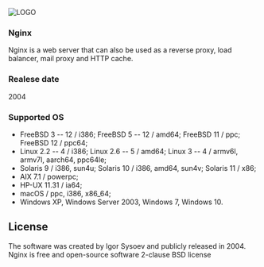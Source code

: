 ![LOGO](https://upload.wikimedia.org/wikipedia/commons/thumb/c/c5/Nginx_logo.svg/320px-Nginx_logo.svg.png)

### Nginx
Nginx is a web server that can also be used as a reverse proxy, load balancer, mail proxy and HTTP cache. 
### Realese date
2004


### Supported OS

* FreeBSD 3 -- 12 / i386; FreeBSD 5 -- 12 / amd64; FreeBSD 11 / ppc; FreeBSD 12 / ppc64;
* Linux 2.2 -- 4 / i386; Linux 2.6 -- 5 / amd64; Linux 3 -- 4 / armv6l, armv7l, aarch64, ppc64le;
* Solaris 9 / i386, sun4u; Solaris 10 / i386, amd64, sun4v; Solaris 11 / x86;
* AIX 7.1 / powerpc;
* HP-UX 11.31 / ia64;
* macOS / ppc, i386, x86_64;
* Windows XP, Windows Server 2003, Windows 7, Windows 10.


## License
The software was created by Igor Sysoev and publicly released in 2004. Nginx is free and open-source software
2-clause BSD license
